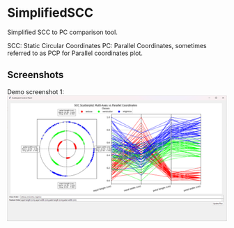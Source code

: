 # SimplifiedSCC

Simplified SCC to PC comparison tool.

SCC: Static Circular Coordinates
PC: Parallel Coordinates, sometimes referred to as PCP for Parallel coordinates plot.

## Screenshots

Demo screenshot 1:
![Demo screenshot 1](screenshots/demo1.png)

